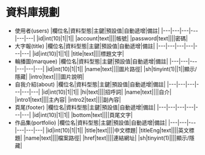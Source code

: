 # 資料庫規劃
* 使用者(users)
        |欄位名|資料型態|主鍵|預設值|自動遞增|備註|
        |---|---|---|---|---|---|
        |id|int(10)|1||1||
        |account|text||||帳號|
        |password|text||||密碼|
* 大字報(title)
        |欄位名|資料型態|主鍵|預設值|自動遞增|備註|
        |---|---|---|---|---|---|
        |id|int(10)|1||1||
        |title|text||||標題文字|
* 輪播圖(marquee)
        |欄位名|資料型態|主鍵|預設值|自動遞增|備註|
        |---|---|---|---|---|---|
        |id|int(10)|1||1||
        |name|text||||圖片路徑|
        |sh|tinyint(1)||1||顯示/隱藏|
        |intro|text||||圖片說明|
* 自我介紹(about)
        |欄位名|資料型態|主鍵|預設值|自動遞增|備註|
        |---|---|---|---|---|---|
        |id|int(10)|1||1||
        |hi|text||||招呼詞|
        |name|text||||自介|
        |intro1|text||||主內容|
        |intro2|text||||副內容|
* 頁尾(footer)
        |欄位名|資料型態|主鍵|預設值|自動遞增|備註|
        |---|---|---|---|---|---|
        |id|int(10)|1||1||
        |bottom|text||||頁尾文字|
* 作品集(portfolio)
        |欄位名|資料型態|主鍵|預設值|自動遞增|備註|
        |---|---|---|---|---|---|
        |id|int(10)|1||1||
        |title|text||||中文標題|
        |titleEng|text||||英文標題|
        |name|text||||檔案路徑|
        |href|text||||連結網址|
        |sh|tinyint(1)||||顯示/隱藏|

